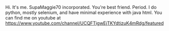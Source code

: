 Hi. It's me. SupaMaggie70 incorporated. You're best friend. Period. I do python, mostly selenium, and have minimal experience with java html. You can find me on youtube at
https://www.youtube.com/channel/UCQFTigwEjTKYdtizuK4mRdg/featured
